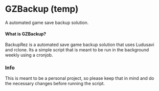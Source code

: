 # GZBackup (temp)

A automated game save backup solution.

#### What is GZBackup?

BackupRez is a automated save game backup solution that uses Ludusavi and rclone.
Its a simple script that is meant to be run in the background weekly using a cronjob.

### Info

This is meant to be a personal project, so please keep that in mind and do the necessary changes before running the script.
